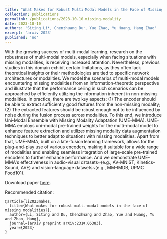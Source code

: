 ```yaml
---
title: "What Makes for Robust Multi-Modal Models in the Face of Missing Modalities?"
collection: publications
permalink: /publications/2023-10-10-missing-modality
date: 2023-10-10
authors: 'Siting Li*, Chenzhuang Du*, Yue Zhao, Yu Huang, Hang Zhao'
excerpt: 'arxiv 2023'
published: 'no'
---
```

With the growing success of multi-modal learning, research on the robustness of multi-modal models, especially when facing situations with missing modalities, is receiving increased attention. Nevertheless, previous studies in this domain exhibit certain limitations, as they often lack theoretical insights or their methodologies are tied to specific network architectures or modalities. We model the scenarios of multi-modal models encountering missing modalities from an information-theoretic perspective and illustrate that the performance ceiling in such scenarios can be approached by efficiently utilizing the information inherent in non-missing modalities. In practice, there are two key aspects: (1) The encoder should be able to extract sufficiently good features from the non-missing modality; (2) The extracted features should be robust enough not to be influenced by noise during the fusion process across modalities. To this end, we introduce Uni-Modal Ensemble with Missing Modality Adaptation (UME-MMA). UME-MMA employs uni-modal pre-trained weights for the multi-modal model to enhance feature extraction and utilizes missing modality data augmentation techniques to better adapt to situations with missing modalities. Apart from that, UME-MMA, built on a late-fusion learning framework, allows for the plug-and-play use of various encoders, making it suitable for a wide range of modalities and enabling seamless integration of large-scale pre-trained encoders to further enhance performance. And we demonstrate UME-MMA's effectiveness in audio-visual datasets~(e.g., AV-MNIST, Kinetics-Sound, AVE) and vision-language datasets~(e.g., MM-IMDB, UPMC Food101).

Download paper [here](https://arxiv.org/pdf/2310.06383.pdf).

Recommended citation: 

```
@article{li2023makes,
  title={What makes for robust multi-modal models in the face of missing modalities?},
  author={Li, Siting and Du, Chenzhuang and Zhao, Yue and Huang, Yu and Zhao, Hang},
  journal={arXiv preprint arXiv:2310.06383},
  year={2023}
}
```

